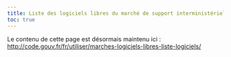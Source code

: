 ```yaml
---
title: Liste des logiciels libres du marché de support interministériel
toc: true
---
```


Le contenu de cette page est désormais maintenu ici : http://code.gouv.fr/fr/utiliser/marches-logiciels-libres-liste-logiciels/
